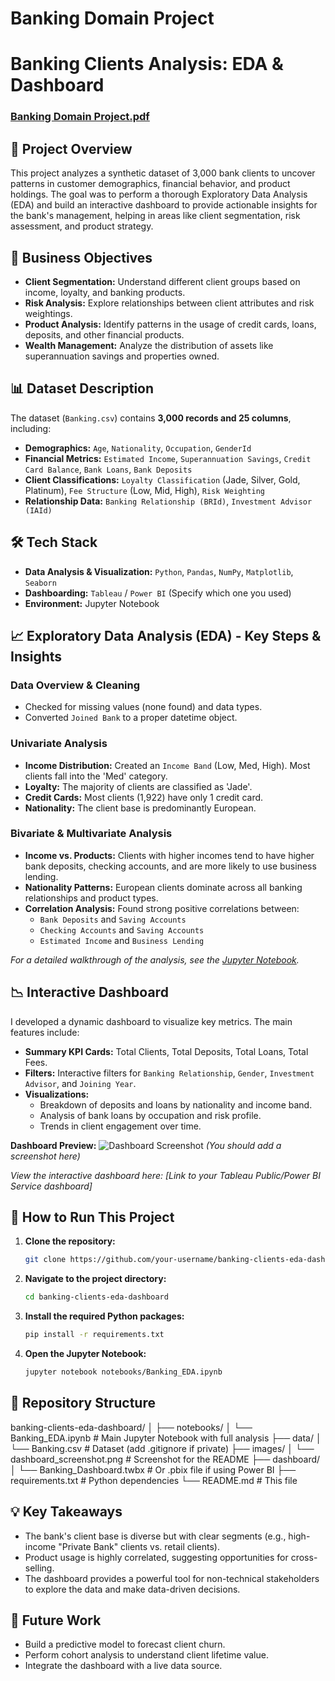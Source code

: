 # Banking Domain Project
# Banking Clients Analysis: EDA & Dashboard

### [Banking Domain Project.pdf](https://github.com/user-attachments/files/22645170/Banking.Domain.Project.pdf)


## 📖 Project Overview
This project analyzes a synthetic dataset of 3,000 bank clients to uncover patterns in customer demographics, financial behavior, and product holdings. The goal was to perform a thorough Exploratory Data Analysis (EDA) and build an interactive dashboard to provide actionable insights for the bank's management, helping in areas like client segmentation, risk assessment, and product strategy.

## 🎯 Business Objectives
- **Client Segmentation:** Understand different client groups based on income, loyalty, and banking products.
- **Risk Analysis:** Explore relationships between client attributes and risk weightings.
- **Product Analysis:** Identify patterns in the usage of credit cards, loans, deposits, and other financial products.
- **Wealth Management:** Analyze the distribution of assets like superannuation savings and properties owned.

## 📊 Dataset Description
The dataset (`Banking.csv`) contains **3,000 records and 25 columns**, including:
- **Demographics:** `Age`, `Nationality`, `Occupation`, `GenderId`
- **Financial Metrics:** `Estimated Income`, `Superannuation Savings`, `Credit Card Balance`, `Bank Loans`, `Bank Deposits`
- **Client Classifications:** `Loyalty Classification` (Jade, Silver, Gold, Platinum), `Fee Structure` (Low, Mid, High), `Risk Weighting`
- **Relationship Data:** `Banking Relationship (BRId)`, `Investment Advisor (IAId)`

## 🛠️ Tech Stack
- **Data Analysis & Visualization:** `Python`, `Pandas`, `NumPy`, `Matplotlib`, `Seaborn`
- **Dashboarding:** `Tableau` / `Power BI` (Specify which one you used)
- **Environment:** Jupyter Notebook

## 📈 Exploratory Data Analysis (EDA) - Key Steps & Insights

### Data Overview & Cleaning
- Checked for missing values (none found) and data types.
- Converted `Joined Bank` to a proper datetime object.

### Univariate Analysis
- **Income Distribution:** Created an `Income Band` (Low, Med, High). Most clients fall into the 'Med' category.
- **Loyalty:** The majority of clients are classified as 'Jade'.
- **Credit Cards:** Most clients (1,922) have only 1 credit card.
- **Nationality:** The client base is predominantly European.

### Bivariate & Multivariate Analysis
- **Income vs. Products:** Clients with higher incomes tend to have higher bank deposits, checking accounts, and are more likely to use business lending.
- **Nationality Patterns:** European clients dominate across all banking relationships and product types.
- **Correlation Analysis:** Found strong positive correlations between:
  - `Bank Deposits` and `Saving Accounts`
  - `Checking Accounts` and `Saving Accounts`
  - `Estimated Income` and `Business Lending`

*For a detailed walkthrough of the analysis, see the [Jupyter Notebook](./notebooks/Banking_EDA.ipynb).*

## 📉 Interactive Dashboard

I developed a dynamic dashboard to visualize key metrics. The main features include:

- **Summary KPI Cards:** Total Clients, Total Deposits, Total Loans, Total Fees.
- **Filters:** Interactive filters for `Banking Relationship`, `Gender`, `Investment Advisor`, and `Joining Year`.
- **Visualizations:**
  - Breakdown of deposits and loans by nationality and income band.
  - Analysis of bank loans by occupation and risk profile.
  - Trends in client engagement over time.

**Dashboard Preview:**
![Dashboard Screenshot](./images/dashboard_screenshot.png) *(You should add a screenshot here)*

*View the interactive dashboard here: [Link to your Tableau Public/Power BI Service dashboard]*

## 🚀 How to Run This Project

1.  **Clone the repository:**
    ```bash
    git clone https://github.com/your-username/banking-clients-eda-dashboard.git
    ```
2.  **Navigate to the project directory:**
    ```bash
    cd banking-clients-eda-dashboard
    ```
3.  **Install the required Python packages:**
    ```bash
    pip install -r requirements.txt
    ```
4.  **Open the Jupyter Notebook:**
    ```bash
    jupyter notebook notebooks/Banking_EDA.ipynb
    ```

## 📂 Repository Structure
banking-clients-eda-dashboard/
│
├── notebooks/
│ └── Banking_EDA.ipynb # Main Jupyter Notebook with full analysis
├── data/
│ └── Banking.csv # Dataset (add .gitignore if private)
├── images/
│ └── dashboard_screenshot.png # Screenshot for the README
├── dashboard/
│ └── Banking_Dashboard.twbx # Or .pbix file if using Power BI
├── requirements.txt # Python dependencies
└── README.md # This file
## 💡 Key Takeaways
- The bank's client base is diverse but with clear segments (e.g., high-income "Private Bank" clients vs. retail clients).
- Product usage is highly correlated, suggesting opportunities for cross-selling.
- The dashboard provides a powerful tool for non-technical stakeholders to explore the data and make data-driven decisions.

## 🔮 Future Work
- Build a predictive model to forecast client churn.
- Perform cohort analysis to understand client lifetime value.
- Integrate the dashboard with a live data source.
